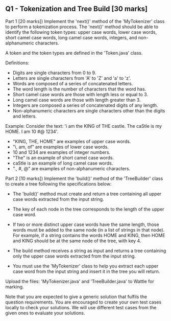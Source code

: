 ## Q1 - Tokenization and Tree Build [30 marks]

Part 1 [20 marks]) Implement the 'next()' method of the 'MyTokenizer' class to perform a tokenization process. The 'next()' method should be able to identify the following token types: 
upper case words, lower case words, short camel case words, long camel case words, integers, and non-alphanumeric characters.

A token and the token types are defined in the 'Token.java' class.

Definitions:
- Digits are single characters from 0 to 9.
- Letters are single characters from 'A' to 'Z' and 'a' to 'z'.
- Words are composed of a series of concatenated letters.
- The word length is the number of characters that the word has.
- Short camel case words are those with length less or equal to 3.
- Long camel case words are those with length greater than 3.
- Integers are composed a series of concatenated digits of any length.
- Non-alphanumeric characters are single characters other than the digits and letters.

Example:
Consider the text: 'i am the KING of THE castle. The caStle is my HOME. I am 10 #@ 1234'.

- "KING, THE, HOME" are examples of upper case words.
- "i, am, of" are examples of lower case words.
- 10 and 1234 are examples of integer numbers.
- "The" is an example of short camel case words.
- caStle is an example of long camel case words.
- "., #, @" are examples of non-alphanumeric characters.

Part 2 [10 marks]) Implement the 'build()' method of the 'TreeBuilder' class to create a tree following the specifications below:
- The 'build()' method must create and return a tree containing all upper case words extracted from the input string.
- The key of each node in the tree corresponds to the length of the upper case word.
- If two or more distinct upper case words have the same length, those words must be added to the same node (in a list of strings in that node). For example, if a string contains the words HOME and KING, then HOME and KING should be at the same node of the tree, with key 4.

- The build method receives a string as input and returns a tree containing only the upper case words extracted from the input string.
- You must use the 'MyTokenizer' class to help you extract each upper case word from the input string and insert it in the tree you will return. 

Upload the files: 'MyTokenizer.java' and 'TreeBuilder.java' to Wattle for marking. 

Note that you are expected to give a generic solution that fulfils the question requirements. You are encouraged to create your own test cases locally to check your solutions. We will use different test cases from the given ones to evaluate your solutions.

